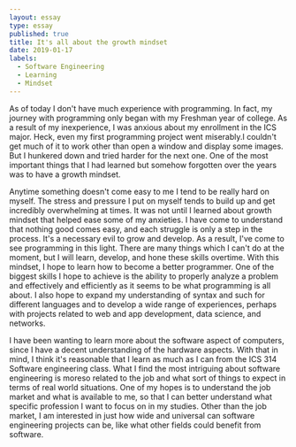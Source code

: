 ```yaml
---
layout: essay
type: essay
published: true
title: It's all about the growth mindset
date: 2019-01-17
labels:
  - Software Engineering
  - Learning
  - Mindset
---
```

As of today I don't have much experience with programming. In fact, my journey with programming only began with my Freshman year of college. As a result of my inexperience, I was anxious about my enrollment in the ICS major. Heck, even my first programming project went miserably.I couldn't get much of it to work other than open a window and display some images. But I hunkered down and tried harder for the next one. One of the most important things that I had learned but somehow forgotten over the years was to have a growth mindset.

Anytime something doesn't come easy to me I tend to be really hard on myself. The stress and pressure I put on myself tends to build up and get incredibly overwhelming at times. It was not until I learned about growth mindset that helped ease some of my anxieties. I have come to understand that nothing good comes easy, and each struggle is only a step in the process. It's a necessary evil to grow and develop. As a result, I've come to see programming in this light. There are many things which I can't do at the moment, but I will learn, develop, and hone these skills overtime. With this mindset, I hope to learn how to become a better programmer. One of the biggest skills I hope to achieve is the ability to properly analyze a problem and effectively and efficiently as it seems to be what programming is all about. I also hope to expand my understanding of syntax and such for different languages and to develop a wide range of experiences, perhaps with projects related to web and app development, data science, and networks. 

I have been wanting to learn more about the software aspect of computers, since I have a decent understanding of the hardware aspects. With that in mind, I think it's reasonable that I learn as much as I can from the ICS 314 Software engineering class. What I find the most intriguing about software engineering is moreso related to the job and what sort of things to expect in terms of real world situations. One of my hopes is to understand the job market and what is available to me, so that I can better understand what specific profession I want to focus on in my studies. Other than the job market, I am interested in just how wide and universal can software engineering projects can be, like what other fields could benefit from software.






